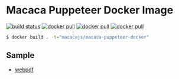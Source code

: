 # Macaca Puppeteer Docker Image

[![build status][travis-image]][travis-url]
[![docker pull][docker-pull-image]][docker-url]
[![docker pull][docker-size-image]][docker-url]
[![docker pull][docker-layers-image]][docker-url]

[travis-image]: https://img.shields.io/travis/macacajs/macaca-puppeteer-docker.svg?style=flat-square
[travis-url]: https://travis-ci.org/macacajs/macaca-puppeteer-docker
[docker-pull-image]: https://img.shields.io/docker/pulls/macacajs/macaca-puppeteer-docker.svg?style=flat-square&logo=dockbit
[docker-size-image]: https://img.shields.io/microbadger/image-size/macacajs/macaca-puppeteer-docker.svg?style=flat-square&logo=dockbit
[docker-layers-image]: https://img.shields.io/microbadger/layers/macacajs/macaca-puppeteer-docker.svg?style=flat-square&logo=dockbit
[docker-url]: https://hub.docker.com/r/macacajs/macaca-puppeteer-docker/

```bash
$ docker build . -t="macacajs/macaca-puppeteer-docker"
```

## Sample

- [webpdf](//github.com/xudafeng/webpdf)
